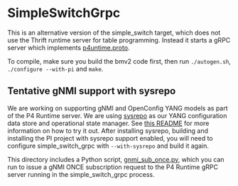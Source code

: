 # SimpleSwitchGrpc

This is an alternative version of the simple_switch target, which does not use
the Thrift runtime server for table programming. Instead it starts a gRPC server
which implements
[p4untime.proto](https://github.com/p4lang/PI/blob/master/proto/p4/p4runtime.proto).

To compile, make sure you build the bmv2 code first, then run `./autogen.sh`,
`./configure --with-pi` and `make`.

## Tentative gNMI support with sysrepo

We are working on supporting gNMI and OpenConfig YANG models as part of the P4
Runtime server. We are using [sysrepo](https://github.com/sysrepo/sysrepo) as
our YANG configuration data store and operational state manager. See [this
README](https://github.com/p4lang/PI/blob/master/proto/README.md) for more
information on how to try it out. After installing sysrepo, building and
installing the PI project with sysrepo support enabled, you will need to
configure simple_switch_grpc with `--with-sysrepo` and build it again.

This directory includes a Python script, [gnmi_sub_once.py](gnmi_sub_once.py),
which you can run to issue a gNMI ONCE subscription request to the P4 Runtime
gRPC server running in the simple_switch_grpc process.
